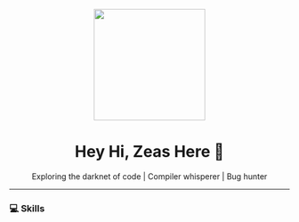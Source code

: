 <p align="center">
  <img src="https://github.com/zeaslucifer/zeaslucifer/blob/main/hacker.gif" width="200"/>
</p>
<h1 align="center">Hey Hi, Zeas Here 👾</h1>
<p align="center">Exploring the darknet of code | Compiler whisperer | Bug hunter</p>

---

### 💻 Skills
